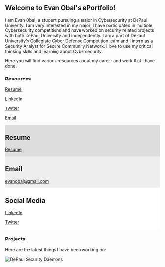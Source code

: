 ## Welcome to Evan Obal's ePortfolio!

I am Evan Obal, a student pursuing a major in Cybersecurity at DePaul Univerity. I am very interested in my major, I have participated in multiple Cybersecurity competitions and have worked on security related projects with both DePaul University and independently. I am a part of DePaul University's Collegiate Cyber Defense Competition team and I intern as a Security Analyst for Secure Community Network. I love to use my critical thinking skills and learning about Cybersecurity.

Here you will find various resources about my career and work that I have done.

### Resources

[Resume](https://github.com/evanobal/evanobal.github.io/blob/master/EvanObalResume.pdf)

[LinkedIn](https://www.linkedin.com/in/evanobal/)

[Twitter](https://twitter.com/EvanObal)

[Email](mailto:evanobal@gmail.com)

<div class="row">
  <div class="column" style="background-color:#ddd;">
    <h2>Resume</h2>
    <p><a href="https://github.com/evanobal/evanobal.github.io/blob/master/EvanObalResume.pdf">Resume</a></p>
  </div>
  <div class="column" style="background-color:#eee;">
    <h2>Email</h2>
    <p><a href="mailto:evanobal@gmail.com">evanobal@gmail.com</a></p>
  </div>
  <div class="column" style="background-color:#fff;">
    <h2>Social Media</h2>
    <p><a href="https://www.linkedin.com/in/evanobal/">LinkedIn</a></p>
    <p><a href="https://twitter.com/EvanObal">Twitter</a></p>
  </div>
</div>
  
</div>

### Projects

Here are the latest things I have been working on:


<img src="https://i.imgur.com/ZNCuC0u.png" alt="DePaul Security Daemons">

